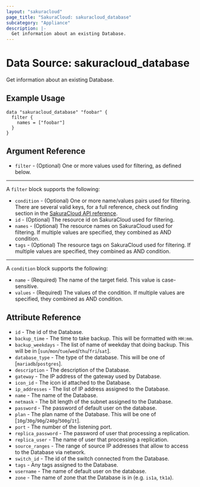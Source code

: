 ```yaml
---
layout: "sakuracloud"
page_title: "SakuraCloud: sakuracloud_database"
subcategory: "Appliance"
description: |-
  Get information about an existing Database.
---
```


# Data Source: sakuracloud_database

Get information about an existing Database.

## Example Usage

```hcl
data "sakuracloud_database" "foobar" {
  filter {
    names = ["foobar"]
  }
}
```
## Argument Reference

* `filter` - (Optional) One or more values used for filtering, as defined below.


---

A `filter` block supports the following:

* `condition` - (Optional) One or more name/values pairs used for filtering. There are several valid keys, for a full reference, check out finding section in the [SakuraCloud API reference](https://developer.sakura.ad.jp/cloud/api/1.1/).
* `id` - (Optional) The resource id on SakuraCloud used for filtering.
* `names` - (Optional) The resource names on SakuraCloud used for filtering. If multiple values ​​are specified, they combined as AND condition.
* `tags` - (Optional) The resource tags on SakuraCloud used for filtering. If multiple values ​​are specified, they combined as AND condition.

---

A `condition` block supports the following:

* `name` - (Required) The name of the target field. This value is case-sensitive.
* `values` - (Required) The values of the condition. If multiple values ​​are specified, they combined as AND condition.


## Attribute Reference

* `id` - The id of the Database.
* `backup_time` - The time to take backup. This will be formatted with `HH:mm`.
* `backup_weekdays` - The list of name of weekday that doing backup. This will be in [`sun`/`mon`/`tue`/`wed`/`thu`/`fri`/`sat`].
* `database_type` - The type of the database. This will be one of [`mariadb`/`postgres`].
* `description` - The description of the Database.
* `gateway` - The IP address of the gateway used by Database.
* `icon_id` - The icon id attached to the Database.
* `ip_addresses` - The list of IP address assigned to the Database.
* `name` - The name of the Database.
* `netmask` - The bit length of the subnet assigned to the Database.
* `password` - The password of default user on the database.
* `plan` - The plan name of the Database. This will be one of [`10g`/`30g`/`90g`/`240g`/`500g`/`1t`].
* `port` - The number of the listening port.
* `replica_password` - The password of user that processing a replication.
* `replica_user` - The name of user that processing a replication.
* `source_ranges` - The range of source IP addresses that allow to access to the Database via network.
* `switch_id` - The id of the switch connected from the Database.
* `tags` - Any tags assigned to the Database.
* `username` - The name of default user on the database.
* `zone` - The name of zone that the Database is in (e.g. `is1a`, `tk1a`).




